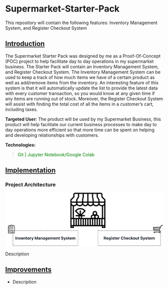 # Supermarket-Starter-Pack
This repository will contain the following features: Inventory Management System, and Register Checkout System

## <ins> Introduction

  The Supermarket Starter Pack was designed by me as a Proof-Of-Concept (POC) project to help facilitate day to day operations in my supermarket business. The Starter Pack will contain an Inventory Management System, and Register Checkout System. The Inventory Management System can be used to keep a track of how much items we have of a certain product as well as add/remove items from the inventory. An interesting feature of this system is that it will automatically update the list to provide the latest data with every customer transaction, so you would know at any given time if any items are running out of stock. Moreover, the Register Checkout System will assist with finding the total cost of all the items in a customer’s cart, including taxes. 

__Targeted User:__ The product will be used by my Supermarket Business, this product will help facilitate our current business processes to make day to day operations more efficient so that more time can be spent on helping and developing relationships with customers. 

__Technologies:__
> <span style = "color:green"> Git | Jupyter Notebook/Google Colab </span>

## <ins> Implementation
### Project Architecture

![my image](./assets/architecture.png)

Description


## <ins> Improvements
- Description

